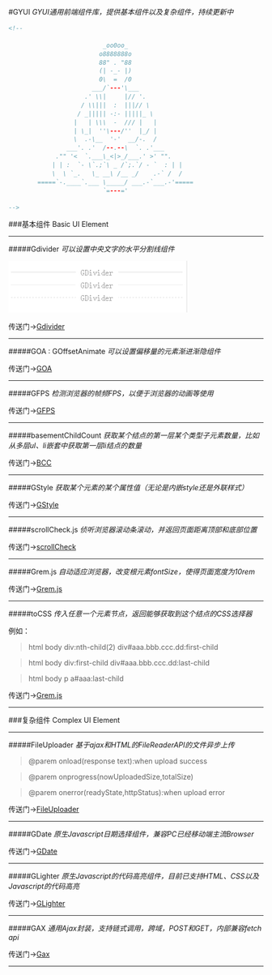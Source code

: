 #GYUI
*GYUI通用前端组件库，提供基本组件以及复杂组件，持续更新中*

```html
<!--

                          _oo0oo_
                         o8888888o
                         88" . "88
                         (| -_- |)
                         0\  =  /0
                       ___/`---'\___
                     .' \\|     |// '.
                    / \\|||  :  |||// \
                   / _||||| -:- |||||_ \
                  |   | \\\  -  /// |   |
                  | \_|  ''\---/''  |_/ |
                  \  .-\__  '-'  __/-.  /
                ___'. .'  /--.--\  `. .'___
             ."" '<  `.___\_<|>_/___.' >' "".
            | | :  `- \`.;`\ _ /`;.`/ - `  : | |
            \  \ `_.   \_ __\ /__ _/    .-` /  /
        =====`-.____`.___ \_____/ ___.-`___.-'=====
                          `=---='

-->
```

###基本组件 Basic UI Element
***
#####Gdivider
*可以设置中央文字的水平分割线组件*

![Gdivider](./commonImg/gdivider.png)

传送门->[Gdivider](https://github.com/echosoar/gyui/tree/basicUIElement/gdivider)
***
#####GOA : GOffsetAnimate
*可以设置偏移量的元素渐进渐隐组件*

传送门->[GOA](https://github.com/echosoar/gyui/tree/master/basicUIElement/goa)
***
#####GFPS
*检测浏览器的帧频FPS，以便于浏览器的动画等使用*

传送门->[GFPS](https://github.com/echosoar/gyui/tree/master/basicUIElement/gfps.js)
***
#####basementChildCount
*获取某个结点的第一层某个类型子元素数量，比如从多层ul、li嵌套中获取第一层li结点的数量*

传送门->[BCC](https://github.com/echosoar/gyui/tree/master/basicUIElement/basementChildCount.html)
***
#####GStyle
*获取某个元素的某个属性值（无论是内嵌style还是外联样式）*

传送门->[GStyle](https://github.com/echosoar/gyui/tree/basicUIElement/gstyle)
***
#####scrollCheck.js
*侦听浏览器滚动条滚动，并返回页面距离顶部和底部位置*

传送门->[scrollCheck](https://github.com/echosoar/gyui/tree/basicUIElement/scrollCheck.js)
***
#####Grem.js
*自动适应浏览器，改变根元素fontSize，使得页面宽度为10rem*

传送门->[Grem.js](https://github.com/echosoar/gyui/tree/master/basicUIElement/grem.js)
***
#####toCSS
*传入任意一个元素节点，返回能够获取到这个结点的CSS选择器*

例如：

> html body div:nth-child(2) div#aaa.bbb.ccc.dd:first-child

> html body div:first-child div#aaa.bbb.ccc.dd:last-child

> html body p a#aaa:last-child

传送门->[Grem.js](https://github.com/echosoar/gyui/tree/master/basicUIElement/grem.js)
***

###复杂组件 Complex UI Element
***
#####FileUploader
*基于ajax和HTML的FileReaderAPI的文件异步上传*

>@parem onload(response text):when upload success

>@parem onprogress(nowUploadedSize,totalSize)

>@parem onerror(readyState,httpStatus):when upload error

传送门->[FileUploader](https://github.com/echosoar/gyui/tree/complexUIElement/fileuploader)
***
#####GDate
*原生Javascript日期选择组件，兼容PC已经移动端主流Browser*

传送门->[GDate](https://github.com/echosoar/gdate)
***
#####GLighter
*原生Javascript的代码高亮组件，目前已支持HTML、CSS以及Javascript的代码高亮*

传送门->[GLighter](https://github.com/echosoar/glighter)
***
#####GAX
*通用Ajax封装，支持链式调用，跨域，POST和GET，内部兼容fetch api*

传送门->[Gax](https://github.com/echosoar/gyui/tree/master/complexUIElement/gax)
***
